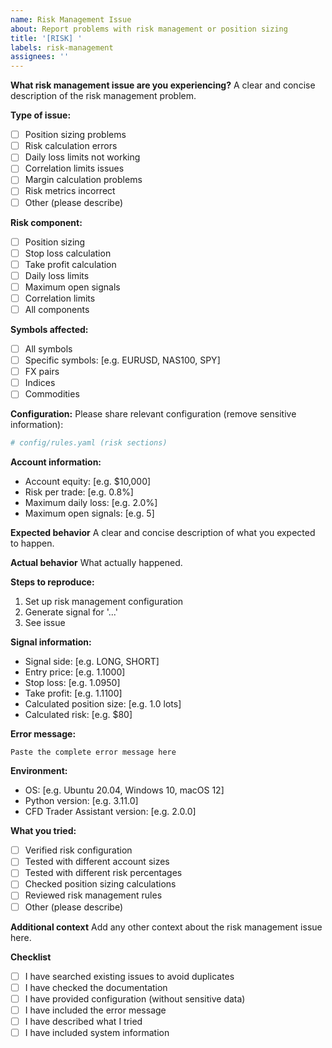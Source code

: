 ```yaml
---
name: Risk Management Issue
about: Report problems with risk management or position sizing
title: '[RISK] '
labels: risk-management
assignees: ''
---
```


**What risk management issue are you experiencing?**
A clear and concise description of the risk management problem.

**Type of issue:**
- [ ] Position sizing problems
- [ ] Risk calculation errors
- [ ] Daily loss limits not working
- [ ] Correlation limits issues
- [ ] Margin calculation problems
- [ ] Risk metrics incorrect
- [ ] Other (please describe)

**Risk component:**
- [ ] Position sizing
- [ ] Stop loss calculation
- [ ] Take profit calculation
- [ ] Daily loss limits
- [ ] Maximum open signals
- [ ] Correlation limits
- [ ] All components

**Symbols affected:**
- [ ] All symbols
- [ ] Specific symbols: [e.g. EURUSD, NAS100, SPY]
- [ ] FX pairs
- [ ] Indices
- [ ] Commodities

**Configuration:**
Please share relevant configuration (remove sensitive information):
```yaml
# config/rules.yaml (risk sections)
```

**Account information:**
- Account equity: [e.g. $10,000]
- Risk per trade: [e.g. 0.8%]
- Maximum daily loss: [e.g. 2.0%]
- Maximum open signals: [e.g. 5]

**Expected behavior**
A clear and concise description of what you expected to happen.

**Actual behavior**
What actually happened.

**Steps to reproduce:**
1. Set up risk management configuration
2. Generate signal for '...'
3. See issue

**Signal information:**
- Signal side: [e.g. LONG, SHORT]
- Entry price: [e.g. 1.1000]
- Stop loss: [e.g. 1.0950]
- Take profit: [e.g. 1.1100]
- Calculated position size: [e.g. 1.0 lots]
- Calculated risk: [e.g. $80]

**Error message:**
```
Paste the complete error message here
```

**Environment:**
 - OS: [e.g. Ubuntu 20.04, Windows 10, macOS 12]
 - Python version: [e.g. 3.11.0]
 - CFD Trader Assistant version: [e.g. 2.0.0]

**What you tried:**
- [ ] Verified risk configuration
- [ ] Tested with different account sizes
- [ ] Tested with different risk percentages
- [ ] Checked position sizing calculations
- [ ] Reviewed risk management rules
- [ ] Other (please describe)

**Additional context**
Add any other context about the risk management issue here.

**Checklist**
- [ ] I have searched existing issues to avoid duplicates
- [ ] I have checked the documentation
- [ ] I have provided configuration (without sensitive data)
- [ ] I have included the error message
- [ ] I have described what I tried
- [ ] I have included system information